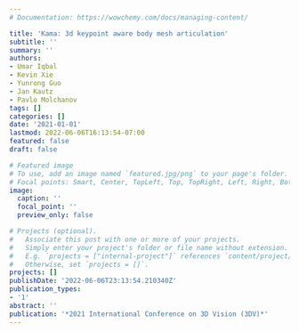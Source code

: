 ```yaml
---
# Documentation: https://wowchemy.com/docs/managing-content/

title: 'Kama: 3d keypoint aware body mesh articulation'
subtitle: ''
summary: ''
authors:
- Umar Iqbal
- Kevin Xie
- Yunrong Guo
- Jan Kautz
- Pavlo Molchanov
tags: []
categories: []
date: '2021-01-01'
lastmod: 2022-06-06T16:13:54-07:00
featured: false
draft: false

# Featured image
# To use, add an image named `featured.jpg/png` to your page's folder.
# Focal points: Smart, Center, TopLeft, Top, TopRight, Left, Right, BottomLeft, Bottom, BottomRight.
image:
  caption: ''
  focal_point: ''
  preview_only: false

# Projects (optional).
#   Associate this post with one or more of your projects.
#   Simply enter your project's folder or file name without extension.
#   E.g. `projects = ["internal-project"]` references `content/project/deep-learning/index.md`.
#   Otherwise, set `projects = []`.
projects: []
publishDate: '2022-06-06T23:13:54.210340Z'
publication_types:
- '1'
abstract: ''
publication: '*2021 International Conference on 3D Vision (3DV)*'
---
```

